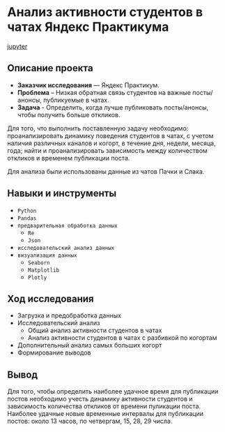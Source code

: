 # Анализ активности студентов в чатах Яндекс Практикума

[jupyter](https://github.com/Narbekovavioletta/Portfolio/blob/main/chat_analisis/chat_analisis_git.ipynb)

## Описание проекта
- **Заказчик исследования** — Яндекс Практикум.
- **Проблема** – Низкая обратная связь студентов на важные посты/анонсы, публикуемые в чатах.
- **Задача** - Определить, когда лучше публиковать посты/анонсы, чтобы получить больше откликов. 

Для того, что выполнить поставленную задачу необходимо: проанализировать динамику поведения студентов в чатах, с учетом наличия различных каналов и когорт, в течение дня, недели, месяца, года; найти и проанализировать зависимость между количеством откликов и временем публикации поста.

Для анализа были использованы данные из чатов Пачки и Слака.

## Навыки и инструменты
-	`Python` 
-	`Pandas` 
-	`предварительная обработка данных`
    - `Re`
    - `Json`
- `исследовательский анализ данных`
- `визуализация данных`
    - `Seaborn`
    - `Matplotlib`
    - `Plotly`

## Ход исследования
- Загрузка и предобработка данных
- Исследовательский анализ
  - Общий анализ активности студентов в чатах
  - Анализ активности студентов в чатах с разбивкой по когортам
- Дополнительный анализ самых больших когорт
- Формирование выводов

## Вывод
Для того, чтобы определить наиболее удачное время для публикации постов необходимо учесть динамику активности студентов и зависимость количества откликов от времени пуликации поста. Наиболее удачные новые временные интервалы для публикации постов: около 13 часов, по четвергам, 15, 28, 29 числа.
